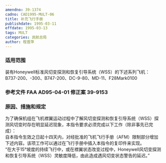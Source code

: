 ```yaml
---
amendno: 39-1374  
cadno: CAD1995-MULT-06  
title: 补充飞行手册  
publishdate: 1995-03-11  
effdate: 1995-03-13  
tags: MULT  
categories: 民航总局  
author: 程晋萍  
---
```

  
### 适用范围  
装有Honeywell标准风切变探测和恢复引导系统（WSS）的下述系列飞机：B737-200、-300、B747-200、DC-9-80、MD-11、F28Mark0100  
  
<!--more-->  
### 参考文件    FAA AD95-04-01 修正案 39-9153  
  
### 原因、措施和规定  
为了确保机组在飞机襟翼运动过程中了解风切变探测和恢复引导系统（WSS）探测风切变时存在明显延迟现象，本指令要求必须完成以下工作（除非事先已完成）：  
    自本指令生效之日起十四天内，对经批准的飞机飞行手册（AFM）限制部分增加下述内容。该项工作可以通过在飞行手册中插入本指令的复印件来实现。  
“在大于15°坡度的持续飞行中，或在襟翼状态改变过程中，Honeywell风切变探测和恢复引导系统（WSS）灵敏度降低，由此造成遇风切变状态警告的延迟。”  

